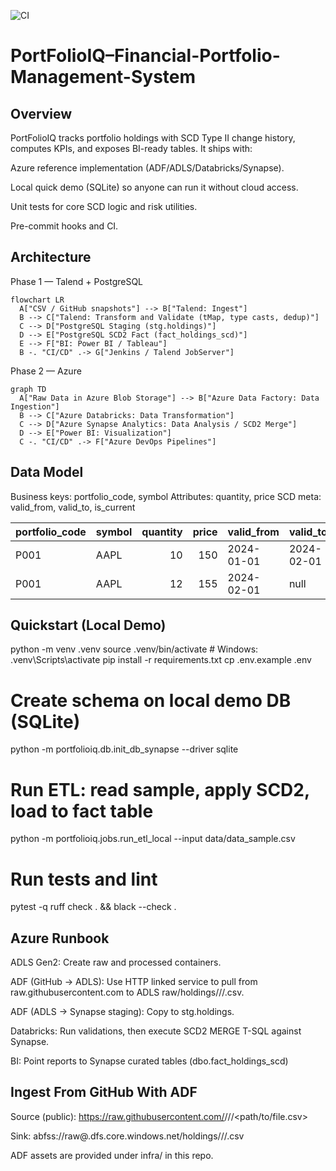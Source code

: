 ![CI](https://github.com/architsingh9/PortFolioIQ-Financial-Portfolio-Management-System/actions/workflows/ci.yaml/badge.svg)

# **PortFolioIQ–Financial-Portfolio-Management-System**

## Overview

PortFolioIQ tracks portfolio holdings with SCD Type II change history, computes KPIs, and exposes BI-ready tables. It ships with:

Azure reference implementation (ADF/ADLS/Databricks/Synapse).

Local quick demo (SQLite) so anyone can run it without cloud access.

Unit tests for core SCD logic and risk utilities.

Pre-commit hooks and CI.

## Architecture
Phase 1 — Talend + PostgreSQL

```mermaid
flowchart LR
  A["CSV / GitHub snapshots"] --> B["Talend: Ingest"]
  B --> C["Talend: Transform and Validate (tMap, type casts, dedup)"]
  C --> D["PostgreSQL Staging (stg.holdings)"]
  D --> E["PostgreSQL SCD2 Fact (fact_holdings_scd)"]
  E --> F["BI: Power BI / Tableau"]
  B -. "CI/CD" .-> G["Jenkins / Talend JobServer"]

```

Phase 2 — Azure

```mermaid
graph TD
  A["Raw Data in Azure Blob Storage"] --> B["Azure Data Factory: Data Ingestion"]
  B --> C["Azure Databricks: Data Transformation"]
  C --> D["Azure Synapse Analytics: Data Analysis / SCD2 Merge"]
  D --> E["Power BI: Visualization"]
  C -. "CI/CD" .-> F["Azure DevOps Pipelines"]
```

## Data Model

Business keys: portfolio_code, symbol
Attributes: quantity, price
SCD meta: valid_from, valid_to, is_current

| portfolio\_code | symbol | quantity | price | valid\_from | valid\_to  | is\_current |
| --------------- | ------ | -------: | ----: | ----------- | ---------- | ----------- |
| P001            | AAPL   |       10 |   150 | 2024-01-01  | 2024-02-01 | 0           |
| P001            | AAPL   |       12 |   155 | 2024-02-01  | null       | 1           |


## Quickstart (Local Demo)
python -m venv .venv
source .venv/bin/activate     # Windows: .venv\Scripts\activate
pip install -r requirements.txt
cp .env.example .env

# Create schema on local demo DB (SQLite)
python -m portfolioiq.db.init_db_synapse --driver sqlite

# Run ETL: read sample, apply SCD2, load to fact table
python -m portfolioiq.jobs.run_etl_local --input data/data_sample.csv

# Run tests and lint
pytest -q
ruff check . && black --check .

## Azure Runbook

ADLS Gen2: Create raw and processed containers.

ADF (GitHub → ADLS): Use HTTP linked service to pull from raw.githubusercontent.com to ADLS raw/holdings/<yyyy>/<MM>/<file>.csv.

ADF (ADLS → Synapse staging): Copy to stg.holdings.

Databricks: Run validations, then execute SCD2 MERGE T-SQL against Synapse.

BI: Point reports to Synapse curated tables (dbo.fact_holdings_scd)

## Ingest From GitHub With ADF

Source (public): https://raw.githubusercontent.com/<owner>/<repo>/<branch>/<path/to/file.csv>

Sink: abfss://raw@<account>.dfs.core.windows.net/holdings/<yyyy>/<MM>/<file>.csv

ADF assets are provided under infra/ in this repo.

